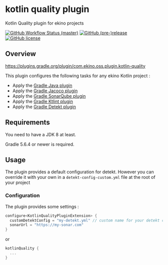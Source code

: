 # kotlin quality plugin

Kotlin Quality plugin for ekino projects

[![GitHub Workflow Status (master)](https://img.shields.io/github/workflow/status/ekino/kotlin-quality-plugin/Build%20branch/master.svg)](https://github.com/ekino/kotlin-quality-plugin/actions?query=workflow%3A%22Build+branch%22+branch%3A%22master%22+)
[![GitHub (pre-)release](https://img.shields.io/github/release/ekino/kotlin-quality-plugin.svg)](https://github.com/ekino/kotlin-quality-plugin/releases)
[![GitHub license](https://img.shields.io/github/license/ekino/kotlin-quality-plugin.svg)](https://github.com/ekino/kotlin-quality-plugin/blob/master/LICENSE.md)

## Overview

https://plugins.gradle.org/plugin/com.ekino.oss.plugin.kotlin-quality

This plugin configures the following tasks for any ekino Kotlin project :

* Apply the [Gradle Java plugin](https://docs.gradle.org/current/userguide/java_plugin.html)
* Apply the [Gradle Jacoco plugin](https://docs.gradle.org/current/userguide/jacoco_plugin.html)
* Apply the [Gradle SonarQube plugin](https://plugins.gradle.org/plugin/org.sonarqube)
* Apply the [Gradle Ktlint plugin](https://plugins.gradle.org/plugin/org.jlleitschuh.gradle.ktlint)
* Apply the [Gradle Detekt plugin](https://plugins.gradle.org/plugin/io.gitlab.arturbosch.detekt)

## Requirements

You need to have a JDK 8 at least.

Gradle 5.6.4 or newer is required.

## Usage

The plugin provides a default configuration for detekt.
However you can override it with your own in a `detekt-config-custom.yml` file at the root of your project

### Configuration

The plugin provides some settings :
```kotlin
configure<KotlinQualityPluginExtension> {
  customDetektConfig = "my-detekt.yml" // custom name for your detekt config, detekt-config-custom.yml by default
  sonarUrl = "https://my-sonar.com"
}
```
or
```kotlin
kotlinQuality {
  ...
}
```
